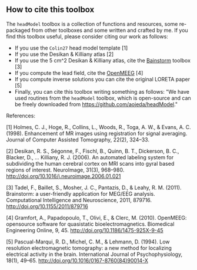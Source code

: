 ## How to cite this toolbox
The `headModel` toolbox is a collection of functions and resources, some re-packaged from other toolboxes and some written and crafted by me. If you find this toolbox useful, please consider citing our work as follows:

* If you use the `Colin27` head model template [1]
* If you use the Desikan & Killiany atlas [2]
* If you use the 5 cm^2 Desikan & Killiany atlas, cite the [Bainstorm](http://neuroimage.usc.edu/brainstorm/) toolbox [3]
* If you compute the lead field, cite the  [OpenMEEG](https://openmeeg.github.io/) [4]
* If you compute inverse solutions you can cite the original LORETA paper [5]
* Finally, you can cite this toolbox writing something as follows: "We have used routines from the `headModel` toolbox, which is open-source and can be freely downloaded from https://github.com/aojeda/headModel."

References:
 
[1] Holmes, C. J., Hoge, R., Collins, L., Woods, R., Toga, A. W., & Evans, A. C. (1998). Enhancement of MR images using registration for signal averaging. Journal of Computer Assisted Tomography, 22(2), 324–33.

[2] Desikan, R. S., Ségonne, F., Fischl, B., Quinn, B. T., Dickerson, B. C., Blacker, D., … Killiany, R. J. (2006). An automated labeling system for subdividing the human cerebral cortex on MRI scans into gyral based regions of interest. NeuroImage, 31(3), 968–980. http://doi.org/10.1016/j.neuroimage.2006.01.021

[3] Tadel, F., Baillet, S., Mosher, J. C., Pantazis, D., & Leahy, R. M. (2011). Brainstorm: a user-friendly application for MEG/EEG analysis. Computational Intelligence and Neuroscience, 2011, 879716. http://doi.org/10.1155/2011/879716

[4] Gramfort, A., Papadopoulo, T., Olivi, E., & Clerc, M. (2010). OpenMEEG: opensource software for quasistatic bioelectromagnetics. Biomedical Engineering Online, 9, 45. http://doi.org/10.1186/1475-925X-9-45

[5] Pascual-Marqui, R. D., Michel, C. M., & Lehmann, D. (1994). Low resolution electromagnetic tomography: a new method for localizing electrical activity in the brain. International Journal of Psychophysiology, 18(1), 49–65. http://doi.org/10.1016/0167-8760(84)90014-X
